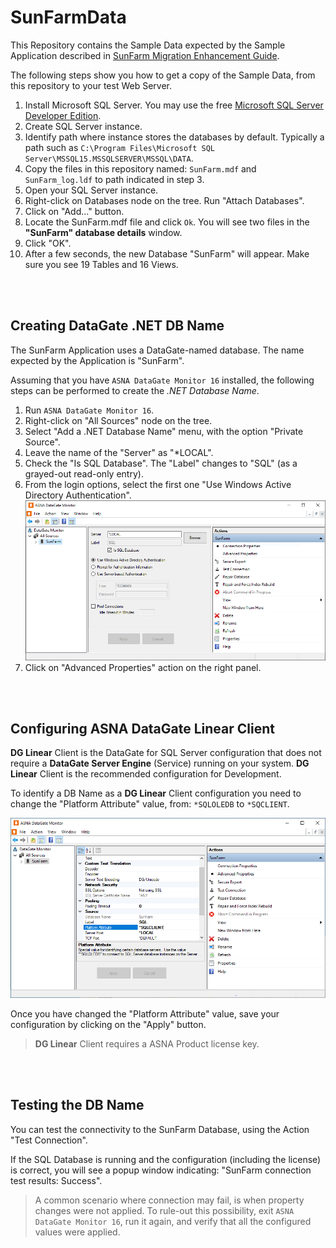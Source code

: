 # SunFarmData
This Repository contains the Sample Data expected by the Sample Application described in [SunFarm Migration Enhancement Guide](https://asna.github.io/SunFarm/). 

The following steps show you how to get a copy of the Sample Data, from this repository to your test Web Server.

1. Install Microsoft SQL Server. You may use the free [Microsoft SQL Server Developer Edition](https://www.microsoft.com/en-us/sql-server/sql-server-downloads).
2. Create SQL Server instance.
3. Identify path where instance stores the databases by default. Typically a path such as `C:\Program Files\Microsoft SQL Server\MSSQL15.MSSQLSERVER\MSSQL\DATA`.
4. Copy the files in this repository named: `SunFarm.mdf` and `SunFarm_log.ldf` to path indicated in step 3.
5. Open your SQL Server instance.
6. Right-click on Databases node on the tree. Run "Attach Databases".
7. Click on "Add..." button.
8. Locate the SunFarm.mdf file and click `Ok`. You will see two files in the **"SunFarm" database details** window.
9. Click "OK".
10. After a few seconds, the new Database "SunFarm" will appear. Make sure you see 19 Tables and 16 Views.

<br>
<br>


## Creating DataGate .NET DB Name
The SunFarm Application uses a DataGate-named database. The name expected by the Application is "SunFarm".

Assuming that you have `ASNA DataGate Monitor 16` installed, the following steps can be performed to create the *.NET Database Name*.

1. Run `ASNA DataGate Monitor 16`.
2. Right-click on "All Sources" node on the tree.
3. Select "Add a .NET Database Name" menu, with the option "Private Source".
4. Leave the name of the "Server" as "*LOCAL".
5. Check the "Is SQL Database". The "Label" changes to "SQL" (as a grayed-out read-only entry).
6. From the login options, select the first one "Use Windows Active Directory Authentication".
![ASNA DataGate Monitor](images/datagate-monitor-new-db-name.png)
7. Click on "Advanced Properties" action on the right panel.

<br>
<br>

## Configuring ASNA DataGate Linear Client
**DG Linear** Client is the DataGate for SQL Server configuration that does not require a **DataGate Server Engine** (Service) running on your system. **DG Linear** Client is the recommended configuration for Development. 

To identify a DB Name as a **DG Linear** Client configuration you need to change the "Platform Attribute" value, from: `*SQLOLEDB` to `*SQCLIENT`.

![ASNA DataGate Monitor](images/datagate-monitor-linear-config.png)

Once you have changed the "Platform Attribute" value, save your configuration by clicking on the "Apply" button.

> **DG Linear** Client requires a ASNA Product license key.

<br>
<br>

## Testing the DB Name
You can test the connectivity to the SunFarm Database, using the Action "Test Connection".

If the SQL Database is running and the configuration (including the license) is correct, you will see a popup window indicating: "SunFarm connection test results: Success".

> A common scenario where connection may fail, is when property changes were not applied. To rule-out this possibility, exit `ASNA DataGate Monitor 16`, run it again, and verify that all the configured values were applied. 



